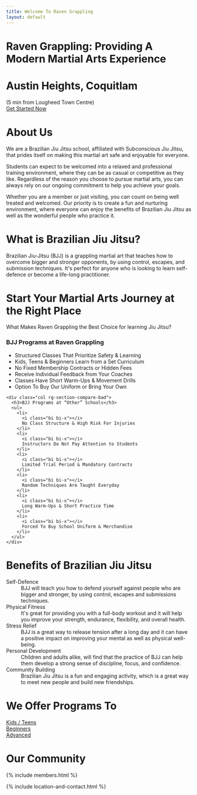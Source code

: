 ```yaml
---
title: Welcome To Raven Grappling
layout: default
---
```


<div class="container-fluid rg-landing-raven">
  <div class="container">
    <h1 class="display-3 fw-bold rg-welcome">Raven Grappling: Providing A Modern Martial Arts Experience</h1>
    <h1 class="display-5 fw-bold mb-1 rg-welcome"> Austin Heights, Coquitlam</h1>
    <div class="fs-5 fw-bold mb-5 rg-welcome">(5 min from Lougheed Town Centre)</div>
    <a href="/memberships" class="rg-button">Get Started Now</a>
  </div>
</div>

<div class= "container py-5 px-4 p-lg-5 rg-subconscious-logo-bg">
  <h1 class="text-center fw-bold">
    About Us
  </h1>

  <p>
    We are a Brazilian Jiu Jitsu school, affiliated with Subconscious Jiu Jitsu, that prides itself on making this martial art safe and enjoyable for everyone.
  </p>
  <p>
    Students can expect to be welcomed into a relaxed and professional training environment, where they can be as casual or competitive as they like. Regardless of the reason you choose to pursue martial arts, you can always rely on our ongoing commitment to help you achieve your goals.
  </p>
  <p>
    Whether you are a member or just visiting, you can count on being well treated and welcomed. Our priority is to create a fun and nurturing environment, where everyone can enjoy the benefits of Brazilian Jiu Jitsu as well as the wonderful people who practice it.
  </p>
</div>

<div class="container py-5 px-4 p-lg-4">
  <h1 class="text-center fw-bold">What is Brazilian Jiu Jitsu?</h1>
  <p>
    Brazilian Jiu-Jitsu (BJJ) is a grappling martial art that teaches how to overcome bigger and stronger opponents, by using control, escapes, and submission techniques. It's perfect for anyone who is looking to learn self-defence or become a life-long practitioner.
  </p>
</div>

<div class="container py-5 p-lg-4 rg-section-compare">
  <h1 class="text-center">Start Your Martial Arts Journey at the Right Place</h1>
  <p class="text-center fs-4 mb-5">
    What Makes Raven Grappling the Best Choice for learning Jiu Jitsu?
  </p>

  <div class="row rg-section-compare-lists">
    <div class="col">
      <h3>BJJ Programs at Raven Grappling</h3>
      <ul>
        <li>
          <i class="bi bi-check"></i>
          Structured Classes That Prioritize Safety &amp; Learning
        </li>
        <li>
          <i class="bi bi-check"></i>
          Kids, Teens & Beginners Learn from a Set Curriculum
        </li>
        <li>
          <i class="bi bi-check"></i>
          No Fixed Membership Contracts or Hidden Fees
        </li>
        <li>
          <i class="bi bi-check"></i>
          Receive Individual Feedback from Your Coaches
        </li>
        <li>
          <i class="bi bi-check"></i>
          Classes Have Short Warm-Ups & Movement Drills
        </li>
        <li>
          <i class="bi bi-check"></i>
          Option To Buy Our Uniform or Bring Your Own
        </li>
      </ul>
    </div>

    <div class="col rg-section-compare-bad">
      <h3>BJJ Programs at “Other” Schools</h3>
      <ul>
        <li>
          <i class="bi bi-x"></i>
          No Class Structure & High Risk For Injuries
        </li>
        <li>
          <i class="bi bi-x"></i>
          Instructors Do Not Pay Attention to Students
        </li>
        <li>
          <i class="bi bi-x"></i>
          Limited Trial Period & Mandatory Contracts
        </li>
        <li>
          <i class="bi bi-x"></i>
          Random Techniques Are Taught Everyday
        </li>
        <li>
          <i class="bi bi-x"></i>
          Long Warm-Ups & Short Practice Time
        </li>
        <li>
          <i class="bi bi-x"></i>
          Forced To Buy School Uniform & Merchandise
        </li>
      </ul>
    </div>
  </div>
</div>

<div class="container py-5 px-4 p-lg-4 rg-container-bg">
  <h1 class="text-center fw-bold">Benefits of Brazilian Jiu Jitsu</h1>

  <dl>
    <dt>
      Self-Defence
    </dt>
    <dd>
      BJJ will teach you how to defend yourself against people who are bigger and stronger, by using control, escapes and submissions techniques.
    </dd>
    <dt>
      Physical Fitness
    </dt>
    <dd>
      It's great for providing you with a full-body workout and it will help you improve your strength, endurance, flexibility, and overall health.
    </dd>
    <dt>
      Stress Relief
    </dt>
    <dd>
      BJJ is a great way to release tension after a long day and it can have a positive impact on improving your mental as well as physical well-being.
    </dd>
    <dt>
      Personal Development
    </dt>
    <dd>
      Children and adults alike, will find that the practice of BJJ can help them develop a strong sense of discipline, focus, and confidence.
    </dd>
    <dt>
      Community Building
    </dt>
    <dd>
      Brazilian Jiu Jitsu is a fun and engaging activity, which is a great way to meet new people and build new friendships.
    </dd>
  </dl>
</div>

<div class="container py-5 px-4 p-lg-4">
  <h1 class="text-center fw-bold">We Offer Programs To</h1>
  <div class="rg-image-buttons">
    <a href="/kids-teens">
      <div class="rg-image-button-kids"></div>
      <span>Kids / Teens</span>
    </a>
    <a href="/beginners">
      <div class="rg-image-button-beginners"></div>
      <span>Beginners</span>
    </a>
    <a href="/advanced">
      <div class="rg-image-button-advanced"></div>
      <span>Advanced</span>
    </a>
  </div>
</div>

<div class="container py-5 px-4 p-lg-4 rg-container-bg">
  <h1 class="text-center">
    Our Community
  </h1>

  {% include members.html %}

  {% include location-and-contact.html %}
</div>
